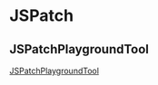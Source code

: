 # JSPatch

## JSPatchPlaygroundTool
[JSPatchPlaygroundTool](http://awhisper.github.io/2016/08/07/JPPlayground/)

